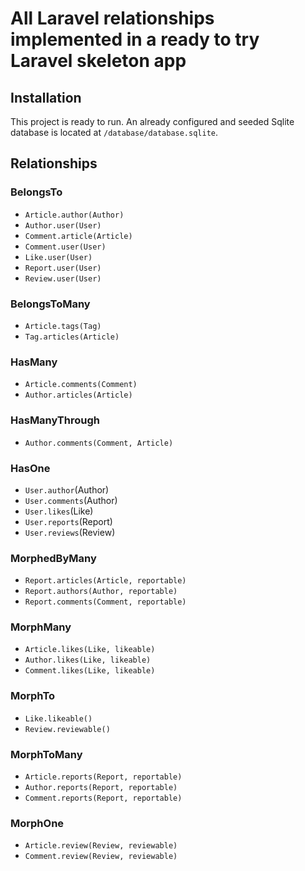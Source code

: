 # All Laravel relationships implemented in a ready to try Laravel skeleton app

## Installation

This project is ready to run.
An already configured and seeded Sqlite database is located at `/database/database.sqlite`.

## Relationships

### BelongsTo
 - `Article.author(Author)`
 - `Author.user(User)`
 - `Comment.article(Article)`
 - `Comment.user(User)`
 - `Like.user(User)`
 - `Report.user(User)`
 - `Review.user(User)`

### BelongsToMany
 - `Article.tags(Tag)`
 - `Tag.articles(Article)`

### HasMany
 - `Article.comments(Comment)`
 - `Author.articles(Article)`

### HasManyThrough
 - `Author.comments(Comment, Article)`

### HasOne
 - `User.author`(Author)
 - `User.comments`(Author)
 - `User.likes`(Like)
 - `User.reports`(Report)
 - `User.reviews`(Review)

### MorphedByMany
 - `Report.articles(Article, reportable)`
 - `Report.authors(Author, reportable)`
 - `Report.comments(Comment, reportable)`

### MorphMany
 - `Article.likes(Like, likeable)`
 - `Author.likes(Like, likeable)`
 - `Comment.likes(Like, likeable)`

### MorphTo
 - `Like.likeable()`
 - `Review.reviewable()`

### MorphToMany
 - `Article.reports(Report, reportable)`
 - `Author.reports(Report, reportable)`
 - `Comment.reports(Report, reportable)`

### MorphOne
 - `Article.review(Review, reviewable)`
 - `Comment.review(Review, reviewable)`
